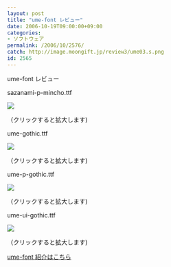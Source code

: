 ```yaml
---
layout: post
title: "ume-font レビュー"
date: 2006-10-19T09:00:00+09:00
categories:
- ソフトウェア
permalink: /2006/10/2576/
catch: http://image.moongift.jp/review3/ume03.s.png
id: 2565
---
```

ume-font レビュー  
<!--more-->

sazanami-p-mincho.ttf

  

[![](http://image.moongift.jp/review3/ume01.s.png)](http://image.moongift.jp/review3/ume01.png)  
  
（クリックすると拡大します)

  

ume-gothic.ttf

  

[![](http://image.moongift.jp/review3/ume02.s.png)](http://image.moongift.jp/review3/ume02.png)  
  
（クリックすると拡大します)

  

ume-p-gothic.ttf

  

[![](http://image.moongift.jp/review3/ume03.s.png)](http://image.moongift.jp/review3/ume03.png)  
  
（クリックすると拡大します)

  

ume-ui-gothic.ttf

  

[![](http://image.moongift.jp/review3/ume04.s.png)](http://image.moongift.jp/review3/ume04.png)  
  
（クリックすると拡大します)

  

[ume-font 紹介はこちら](http://oss.moongift.jp/intro/i-2575.html)

